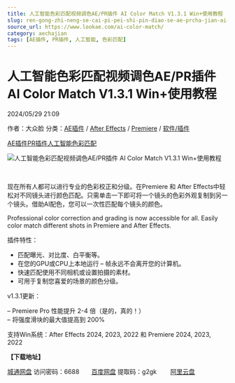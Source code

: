 ```yaml
---
title: 人工智能色彩匹配视频调色AE/PR插件 AI Color Match V1.3.1 Win+使用教程
slug: ren-gong-zhi-neng-se-cai-pi-pei-shi-pin-diao-se-ae-prcha-jian-ai-color-match-v1-3-1-win-shi-yong-jiao-cheng
source_url: https://www.lookae.com/ai-color-match/
category: aechajian
tags: [AE插件, PR插件, 人工智能, 色彩匹配]
---
```

# 人工智能色彩匹配视频调色AE/PR插件 AI Color Match V1.3.1 Win+使用教程

2024/05/29 21:09

作者：大众脸
分类：[AE插件](https://www.lookae.com/after-effects/aechajian/) / [After Effects](https://www.lookae.com/after-effects/) / [Premiere](https://www.lookae.com/qitarjcj/premierezy/) / [软件/插件](https://www.lookae.com/qitarjcj/)

[AE插件](https://www.lookae.com/tag/ae%e6%8f%92%e4%bb%b6/)[PR插件](https://www.lookae.com/tag/pr%e6%8f%92%e4%bb%b6/)[人工智能](https://www.lookae.com/tag/%e4%ba%ba%e5%b7%a5%e6%99%ba%e8%83%bd/)[色彩匹配](https://www.lookae.com/tag/%e8%89%b2%e5%bd%a9%e5%8c%b9%e9%85%8d/)

![人工智能色彩匹配视频调色AE/PR插件 AI Color Match V1.3.1 Win+使用教程](https://www.lookae.com/wp-content/uploads/2023/09/AI-Color-Match.jpg "人工智能色彩匹配视频调色AE/PR插件 AI Color Match V1.3.1 Win+使用教程-LookAE.com")

[﻿](http://cloud.video.taobao.com/play/u/null/p/1/e/6/t/1/426606578902.mp4)

现在所有人都可以进行专业的色彩校正和分级。在Premiere 和 After Effects中轻松对不同镜头进行颜色匹配。只需单击一下即可将一个镜头的色彩外观复制到另一个镜头。借助AI配色，您可以一次性匹配每个镜头的颜色。

Professional color correction and grading is now accessible for all. Easily color match different shots in Premiere and After Effects.

插件特性：

* 匹配曝光、对比度、白平衡等。
* 在您的GPU或CPU上本地运行 – 帧永远不会离开您的计算机。
* 快速匹配使用不同相机或设置拍摄的素材。
* 可用于复制您喜爱的场景的颜色分级。

v1.3.1更新：

– Premiere Pro 性能提升 2-4 倍（是的，真的！）  
– 将强度滑块的最大值提高到 200%

支持Win系统：After Effects 2024, 2023, 2022 和 Premiere 2024, 2023, 2022

**【下载地址】**

[城通网盘](https://url70.ctfile.com/f/2827370-1251292792-ea5ce4?p=4431) 访问密码：6688       [百度网盘](https://pan.baidu.com/s/1MVnEQ1a2qbBG_nIazTF5BA?pwd=g2gk) 提取码：g2gk        [阿里云盘](https://www.alipan.com/s/F6uAkrG32MX)
